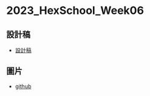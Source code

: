 # 2023_HexSchool_Week06

## 設計稿

- [設計稿](https://www.figma.com/file/1qhYNCLtQHg6qmBnzV5A6y/2023-切版夏季班-W6---活動訂票網?type=design&node-id=0-1&mode=design&t=qdUsMKw5F975TJDx-0)

## 圖片

- [github](https://github.com/hexschool/2022-web-layout-training/tree/main/2023week6)
